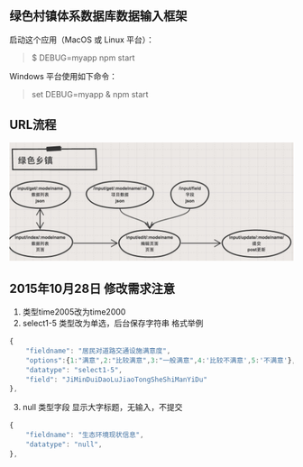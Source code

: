 ## 绿色村镇体系数据库数据输入框架

启动这个应用（MacOS 或 Linux 平台）：

> $ DEBUG=myapp npm start

Windows 平台使用如下命令：

> set DEBUG=myapp & npm start

## URL流程
![url流程](https://raw.githubusercontent.com/liu946/lvsecunzhen/master/doc/img/url.jpg)

## 2015年10月28日 修改需求注意
1. 类型time2005改为time2000
2. select1-5 类型改为单选，后台保存字符串
格式举例
``` js
{
    "fieldname": "居民对道路交通设施满意度",
    "options":{1:"满意",2:"比较满意",3:"一般满意",4:'比较不满意',5:'不满意'},
    "datatype": "select1-5",
    "field": "JiMinDuiDaoLuJiaoTongSheShiManYiDu"
},
```
3. null 类型字段 显示大字标题，无输入，不提交
``` js
{
    "fieldname": "生态环境现状信息",
    "datatype": "null",
},
```